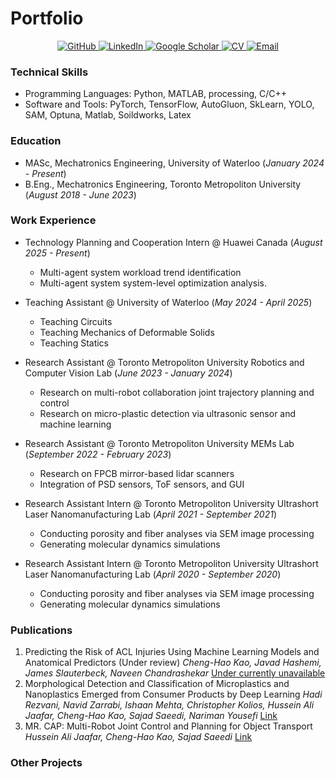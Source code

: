 # Portfolio

<p align="center">
  <a href="https://github.com/HowardKao-1130" target="_blank">
    <img src="https://img.shields.io/badge/GitHub-181717?style=for-the-badge&logo=github&logoColor=white" alt="GitHub"/>
  </a>
  <a href="https://www.linkedin.com/in/cheng-hao-kao-64343b252/" target="_blank">
    <img src="https://img.shields.io/badge/LinkedIn-0A66C2?style=for-the-badge&logo=linkedinsquare&logoColor=white" alt="LinkedIn"/>
  </a>
  <a href="https://scholar.google.com/citations?user=svHzmooAAAAJ&hl=zh-TW" target="_blank">
    <img src="https://img.shields.io/badge/Google%20Scholar-4285F4?style=for-the-badge&logo=google-scholar&logoColor=white" alt="Google Scholar"/>
  </a>
  <a href="assets/pdf/CV.pdf" target="_blank">
    <img src="https://img.shields.io/badge/CV-green?style=for-the-badge&logo=adobe-acrobat-reader&logoColor=white" alt="CV"/>
  </a>
  <a href="mailto:blonicle1130@gmail.com" target="_blank">
    <img src="https://img.shields.io/badge/Email-green?style=for-the-badge&logo=envelope&logoColor=white" alt="Email"/>
  </a>
</p>

<!-- <p align="center"
  <a href="assets/images/head_photo.jpg" target="_blank">
    <img src="https://img.shields.io/badge/Image-View-blue?style=for-the-badge&logo=picture&logoColor=white" alt="Sample Image"/>
  </a>
  <a href="assets/videos/demo.mp4" target="_blank">
    <img src="https://img.shields.io/badge/Recording-Listen-orange?style=for-the-badge&logo=music&logoColor=white" alt="Sample Recording"/>
  </a>
</p> -->

### Technical Skills
- Programming Languages: Python, MATLAB, processing, C/C++
- Software and Tools: PyTorch, TensorFlow, AutoGluon, SkLearn, YOLO, SAM, Optuna, Matlab, Soildworks, Latex

### Education
- MASc, Mechatronics Engineering, University of Waterloo (_January 2024 - Present_)	 			        		
- B.Eng., Mechatronics Engineering, Toronto Metropoliton University (_August 2018 - June 2023_)

### Work Experience
- Technology Planning and Cooperation Intern @ Huawei Canada (_August 2025 - Present_)
  - Multi-agent system workload trend identification
  - Multi-agent system system-level optimization analysis.

- Teaching Assistant @ University of Waterloo (_May 2024 - April 2025_)
  - Teaching Circuits
  - Teaching Mechanics of Deformable Solids
  - Teaching Statics

- Research Assistant @ Toronto Metropoliton University Robotics and Computer Vision Lab (_June 2023 - January 2024_)
  - Research on multi-robot collaboration joint trajectory planning and control
  - Research on micro-plastic detection via ultrasonic sensor and machine learning

- Research Assistant @ Toronto Metropoliton University MEMs Lab (_September 2022 - February 2023_)
  - Research on FPCB mirror-based lidar scanners
  - Integration of PSD sensors, ToF sensors, and GUI

- Research Assistant Intern @ Toronto Metropoliton University Ultrashort Laser Nanomanufacturing Lab (_April 2021 - September 2021_)
  - Conducting porosity and fiber analyses via SEM image processing
  - Generating molecular dynamics simulations

- Research Assistant Intern @ Toronto Metropoliton University Ultrashort Laser Nanomanufacturing Lab (_April 2020 - September 2020_)
  - Conducting porosity and fiber analyses via SEM image processing
  - Generating molecular dynamics simulations

### Publications
1. Predicting the Risk of ACL Injuries Using Machine Learning Models and Anatomical Predictors (Under review) *Cheng-Hao Kao, Javad Hashemi, James Slauterbeck, Naveen Chandrashekar* [Under currently unavailable](https://howardkao-1130.github.io/portfolio/)
2. Morphological Detection and Classification of Microplastics and Nanoplastics Emerged from Consumer Products by Deep Learning *Hadi Rezvani, Navid Zarrabi, Ishaan Mehta, Christopher Kolios, Hussein Ali Jaafar, Cheng-Hao Kao, Sajad Saeedi, Nariman Yousefi* [Link](https://arxiv.org/abs/2409.13688)
3. MR. CAP: Multi-Robot Joint Control and Planning for Object Transport *Hussein Ali Jaafar, Cheng-Hao Kao, Sajad Saeedi* [Link](https://ieeexplore.ieee.org/document/10380779)

### Other Projects
